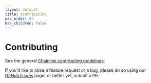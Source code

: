 ```yaml
---
layout: default
title: Contributing
nav_order: 99
has_children: false
---
```


# Contributing

See the general [Chainlink contributing guidelines](https://docs.chain.link/docs/contributing-to-chainlink/). 

If you'd like to raise a feature request or a bug, please do so using our [GitHub Issues](https://github.com/smartcontractkit/integrations-framework/issues) page, or better yet, submit a PR.
